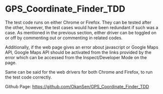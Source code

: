 # GPS_Coordinate_Finder_TDD

The test code runs on either Chrome or Firefox. They can be tested after the other, 
however, the test cases would have been redundant if such was a case. As mentioned 
in the previous section, either driver can be toggled on or off by commenting out 
or commenting in related codes.


Additionally, if the web page gives an error about javascript or Google Maps API,
Google Maps API should be activated from the links provided by the error which can
be accessed from the Inspect/Developer Mode on the page. 

Same can be said for the web drivers for both Chrome and Firefox, to run the test
code correctly.

Github Page: https://github.com/OkanSen/GPS_Coordinate_Finder_TDD
